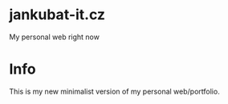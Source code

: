 # jankubat-it.cz
My personal web right now

# Info
This is my new minimalist version of my personal web/portfolio.


